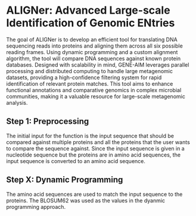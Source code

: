 # ALIGNer: Advanced Large-scale Identification of Genomic ENtries

The goal of ALIGNer is to develop an efficient tool for translating DNA sequencing reads into proteins and aligning them across all six possible reading frames. Using dynamic programming and a custom alignment algorithm, the tool will compare DNA sequences against known protein databases. Designed with scalability in mind, GENE-AIM leverages parallel processing and distributed computing to handle large metagenomic datasets, providing a high-confidence filtering system for rapid identification of relevant protein matches. This tool aims to enhance functional annotations and comparative genomics in complex microbial communities, making it a valuable resource for large-scale metagenomic analysis.

## Step 1: Preprocessing
The initial input for the function is the input sequence that should be compared against multiple proteins and all the proteins that the user wants to compare the sequence against. Since the input sequence is given in a nucleotide sequence but the proteins are in amino acid sequences, the input sequence is converted to an amino acid sequence.

## Step X: Dynamic Programming
The amino acid sequences are used to match the input sequence to the proteins. The BLOSUM62 was used as the values in the dyanmic programming approach. 